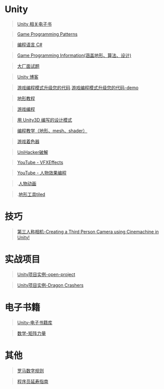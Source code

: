 # Unity

>[Unity 相关电子书](https://unity.com/how-to)

>[Game Programming Patterns](http://gameprogrammingpatterns.com/contents.html)

>[编程语言 C# ](https://dotnet.microsoft.com/zh-cn/learn/csharp)

>[Game Programming Information(涵盖地形、算法、设计)](http://www-cs-students.stanford.edu/~amitp/gameprog.html#design)

>[大厂面试题](https://github.com/afatcoder/LeetcodeTop)

>[Unity 博客](https://blog.unity.com/)

>[游戏编程模式升级您的代码](https://resources.unity.com/games/level-up-your-code-with-game-programming-patterns)
>[游戏编程模式升级您的代码-demo](https://github.com/Unity-Technologies/game-programming-patterns-demo)

>[地形教程](https://catlikecoding.com/unity/tutorials/)

>[游戏编程](http://www-cs-students.stanford.edu/~amitp/gameprog.html#design)

>[用 Unity3D 编写的设计模式](https://github.com/QianMo/Unity-Design-Pattern)

>[编程教学（地形、mesh、shader）](https://catlikecoding.com/unity/tutorials/prototypes/paddle-square/)

>[游戏着色器](https://github.com/lettier/3d-game-shaders-for-beginners)

>[UniHacker破解](https://github.com/tylearymf/UniHacker)

>[YouTube - VFXEffects](https://www.youtube.com/@GabrielAguiarProd)

>[YouTube - 人物效果编程](https://www.youtube.com/@mixandjam)

>.[人物动画](https://www.mixamo.com/#/?page=1&type=Character)

>.[地形工具tiled](https://github.com/mapeditor/tiled)



# 技巧
>[第三人称相机-Creating a Third Person Camera using Cinemachine in Unity! ](https://www.youtube.com/watch?v=537B1kJp9YQ)

# 实战项目
>[Unity项目实例-open-project](https://github.com/UnityTechnologies/open-project-1)

>[Unity项目实例-Dragon Crashers](https://blog.unity.com/games/get-to-know-dragon-crashers-our-latest-2d-sample-project)

# 电子书籍
>[Unity-电子书籍库](https://unity.com/how-to#2d)

>[数学-矩阵力量](https://github.com/Visualize-ML/Book4_Power-of-Matrix/tree/main)


# 其他
>[罗马数字规则](https://b2b.partcommunity.com/community/knowledge/zh_CN/detail/10753/%E7%BD%97%E9%A9%AC%E6%95%B0%E5%AD%97#knowledge_article)

>[程序员延寿指南](https://github.com/geekan/HowToLiveLonger)


